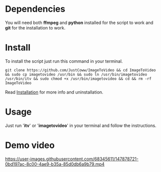# Dependencies
You will need both **ffmpeg** and **python** installed for the script to work and **git** for the installation to work.

# Install
To install the script just run this command in your terminal.
  ```
  git clone https://github.com/JustCoww/ImageToVideo && cd ImageToVideo && sudo cp imagetovideo /usr/bin && sudo ln /usr/bin/imagetovideo /usr/bin/itv && sudo chmod +x /usr/bin/imagetovideo && cd && rm -rf ImageToVideo
  ```
  
Read [Installation](https://github.com/JustCoww/ImageToVideo/blob/main/Installation.md) for more info and uninstallation.


# Usage
Just run '**itv**' or '**imagetovideo**' in your terminal and follow the instructions.


# Demo video
https://user-images.githubusercontent.com/68345611/147878721-0bd197ac-8c00-4ae9-b35a-85d0db6a9b79.mp4

